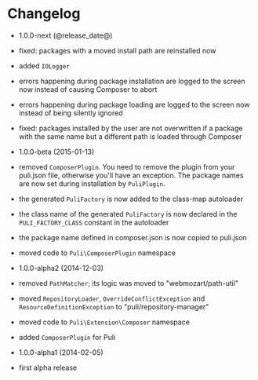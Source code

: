 Changelog
=========

* 1.0.0-next (@release_date@)

 * fixed: packages with a moved install path are reinstalled now
 * added `IOLogger`
 * errors happening during package installation are logged to the screen now 
   instead of causing Composer to abort
 * errors happening during package loading are logged to the screen now instead
   of being silently ignored
 * fixed: packages installed by the user are not overwritten if a package with
   the same name but a different path is loaded through Composer

* 1.0.0-beta (2015-01-13)

 * removed `ComposerPlugin`. You need to remove the plugin from your puli.json
   file, otherwise you'll have an exception. The package names are now set
   during installation by `PuliPlugin`.
 * the generated `PuliFactory` is now added to the class-map autoloader
 * the class name of the generated `PuliFactory` is now declared in the
   `PULI_FACTORY_CLASS` constant in the autoloader
 * the package name defined in composer.json is now copied to puli.json
 * moved code to `Puli\ComposerPlugin` namespace

* 1.0.0-alpha2 (2014-12-03)

 * removed `PathMatcher`; its logic was moved to "webmozart/path-util"
 * moved `RepositoryLoader`, `OverrideConflictException` and 
   `ResourceDefinitionException` to "puli/repository-manager"
 * moved code to `Puli\Extension\Composer` namespace
 * added `ComposerPlugin` for Puli

* 1.0.0-alpha1 (2014-02-05)

 * first alpha release
